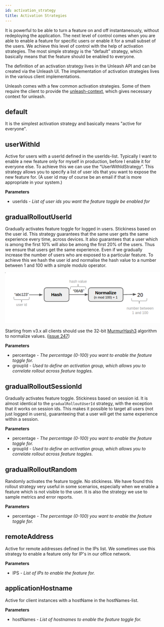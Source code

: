 ```yaml
---
id: activation_strategy
title: Activation Strategies
---
```



It is powerful to be able to turn a feature on and off instantaneously, without redeploying the application. The next level of control comes when you are able to enable a feature for specific users or enable it for a small subset of the users. We achieve this level of control with the help of activation strategies. The most simple strategy is the “default” strategy, which basically means that the feature should be enabled to everyone.

The definition of an activation strategy lives in the Unleash API and can be created via the Unleash UI. The implementation of activation strategies lives in the various client implementations. 

Unleash comes with a few common activation strategies. Some of them require the client to provide the [unleash-context](./unleash-context.md), which gives necessary context for unleash. 

## default
It is the simplest activation strategy and basically means "active for everyone".

## userWithId
Active for users with a userId defined in the userIds-list. Typically I want to enable a new feature only for myself in production, before I enable it for everyone else. To achieve this we can use the “UserWithIdStrategy”. This strategy allows you to specify a list of user ids that you want to expose the new feature for. (A user id may of course be an email if that is more appropriate in your system.)

**Parameters**
- userIds - *List of user ids you want the feature toggle be enabled for*

## gradualRolloutUserId
Gradually activates feature toggle for logged in users. Stickiness based on the user id. 
This strategy guarantees that the same user gets the same experience every time, 
across devices. It also guarantees that a user which is among the first 10% will 
also be among the first 20% of the users. Thus we ensure that users get the same 
experience. Even if we gradually increase the number of users who are exposed to 
a particular feature. To achieve this we hash the user id and normalise the hash 
value to a number between 1 and 100 with a simple modulo operator. 

![hash_and_normalise](assets/hash_and_normalise.png)

Starting from v3.x all clients should use the 32-bit [MurmurHash3](https://en.wikipedia.org/wiki/MurmurHash) algorithm to normalize values. 
([issue 247](https://github.com/Unleash/unleash/issues/247))

**Parameters**
- percentage - *The percentage (0-100) you want to enable the feature toggle for.*
- groupId - *Used to define an activation group, which allows you to correlate rollout across feature toggles.*

## gradualRolloutSessionId
Gradually activates feature toggle. Stickiness based on session id. It is almost 
identical to the `gradualRolloutUserId` strategy, with the exception that it works 
on session ids. This makes it possible to target all users (not just logged in 
users), guaranteeing that a user will get the same experience within a session.

**Parameters**
- percentage - *The percentage (0-100) you want to enable the feature toggle for.*
- groupId - *Used to define an activation group, which allows you to correlate rollout across feature toggles.*

## gradualRolloutRandom 
Randomly activates the feature toggle. No stickiness. We have found this rollout strategy 
very useful in some scenarios, especially when we enable a feature which is not 
visible to the user. It is also the strategy we use to sample metrics and error reports.

**Parameters**
- percentage - *The percentage (0-100) you want to enable the feature toggle for.*

## remoteAddress
Active for remote addresses defined in the IPs list. We sometimes use this strategy to 
enable a feature only for IP's in our office network.

**Parameters**
- IPS - *List of IPs to enable the feature for.*

## applicationHostname
Active for client instances with a hostName in the hostNames-list.

**Parameters**
- hostNames - *List of hostnames to enable the feature toggle for.*
